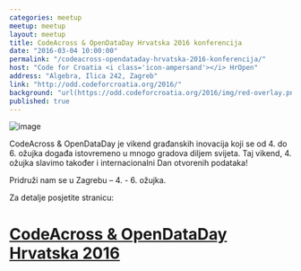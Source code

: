```yaml
---
categories: meetup
meetup: meetup
layout: meetup
title: CodeAcross & OpenDataDay Hrvatska 2016 konferencija
date: "2016-03-04 10:00:00"
permalink: "/codeacross-opendataday-hrvatska-2016-konferencija/"
host: "Code for Croatia <i class='icon-ampersand'></i> HrOpen"
address: "Algebra, Ilica 242, Zagreb"
link: "http://odd.codeforcroatia.org/2016/"
background: "url(https://odd.codeforcroatia.org/2016/img/red-overlay.png)"
published: true
---
```


![image](https://odd.codeforcroatia.org/2016/img/banner.png)

CodeAcross & OpenDataDay je vikend građanskih inovacija koji se od 4. do 6. ožujka događa istovremeno u mnogo gradova diljem svijeta. Taj vikend, 4. ožujka slavimo također i internacionalni Dan otvorenih podataka!

Pridruži nam se u Zagrebu – 4. - 6. ožujka.

Za detalje posjetite stranicu:

# [CodeAcross & OpenDataDay Hrvatska 2016](http://odd.codeforcroatia.org/2016/)